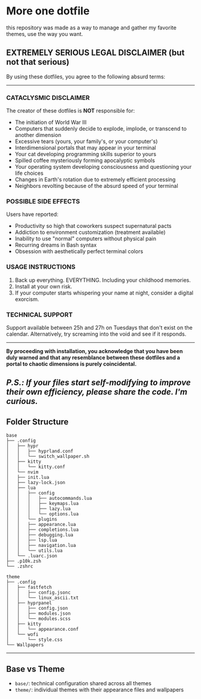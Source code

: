 # More one dotfile
this repository was made as a way to manage and gather my favorite themes, use the way you want.

## EXTREMELY SERIOUS LEGAL DISCLAIMER (but not that serious)

By using these dotfiles, you agree to the following absurd terms:

---

### CATACLYSMIC DISCLAIMER

The creator of these dotfiles is **NOT** responsible for:

- The initiation of World War III
- Computers that suddenly decide to explode, implode, or transcend to another dimension
- Excessive tears (yours, your family's, or your computer's)
- Interdimensional portals that may appear in your terminal
- Your cat developing programming skills superior to yours
- Spilled coffee mysteriously forming apocalyptic symbols
- Your operating system developing consciousness and questioning your life choices
- Changes in Earth's rotation due to extremely efficient processing
- Neighbors revolting because of the absurd speed of your terminal

### POSSIBLE SIDE EFFECTS

Users have reported:
- Productivity so high that coworkers suspect supernatural pacts
- Addiction to environment customization (treatment available)
- Inability to use "normal" computers without physical pain
- Recurring dreams in Bash syntax
- Obsession with aesthetically perfect terminal colors

### USAGE INSTRUCTIONS

1. Back up everything. EVERYTHING. Including your childhood memories.
2. Install at your own risk.
3. If your computer starts whispering your name at night, consider a digital exorcism.

### TECHNICAL SUPPORT

Support available between 25h and 27h on Tuesdays that don't exist on the calendar. Alternatively, try screaming into the void and see if it responds.

---

**By proceeding with installation, you acknowledge that you have been duly warned and that any resemblance between these dotfiles and a portal to chaotic dimensions is purely coincidental.**

*P.S.: If your files start self-modifying to improve their own efficiency, please share the code. I'm curious.*
---

## Folder Structure
```
base
├── .config
│   ├── hypr
│   │   ├── hyprland.conf
│   │   └── switch_wallpaper.sh
│   ├── kitty
│   │   └── kitty.conf
│   └── nvim
│   ├── init.lua
│   ├── lazy-lock.json
│   ├── lua
│   │   ├── config
│   │   │   ├── autocommands.lua
│   │   │   ├── keymaps.lua
│   │   │   ├── lazy.lua
│   │   │   └── options.lua
│   │   └── plugins
│   │   ├── appearance.lua
│   │   ├── completions.lua
│   │   ├── debugging.lua
│   │   ├── lsp.lua
│   │   ├── navigation.lua
│   │   └── utils.lua
│   └── .luarc.json
├── .p10k.zsh
└── .zshrc

theme
├── .config
│   ├── fastfetch
│   │   ├── config.jsonc
│   │   └── linux_ascii.txt
│   ├── hyprpanel
│   │   ├── config.json
│   │   ├── modules.json
│   │   └── modules.scss
│   ├── kitty
│   │   └── appearance.conf
│   └── wofi
│       └── style.css
└── Wallpapers
```
---

## Base vs Theme
- `base/`: technical configuration shared across all themes
- `theme/`: individual themes with their appearance files and wallpapers

